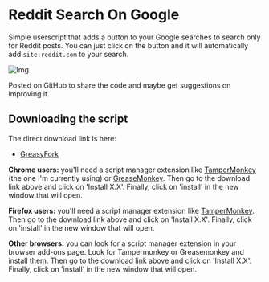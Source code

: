 # Reddit Search On Google
Simple userscript that adds a button to your Google searches to search only for Reddit posts. You can just click on the button and it will automatically add `site:reddit.com` to your search.

![Img](https://i.imgur.com/4NtzuSW.png)

Posted on GitHub to share the code and maybe get suggestions on improving it.

## Downloading the script
The direct download link is here:

* [GreasyFork](https://greasyfork.org/en/scripts/381497-reddit-search-on-google)

**Chrome users:** you'll need a script manager extension like [TamperMonkey](https://addons.mozilla.org/en-US/firefox/addon/tampermonkey/) (the one I'm currently using) or [GreaseMonkey](https://addons.mozilla.org/en-US/firefox/addon/greasemonkey/). Then go to the download link above and click on 'Install X.X'. Finally, click on 'install' in the new window that will open.

**Firefox users:** you'll need a script manager extension like [TamperMonkey](https://chrome.google.com/webstore/detail/tampermonkey/dhdgffkkebhmkfjojejmpbldmpobfkfo?hl=en). Then go to the download link above and click on 'Install X.X'. Finally, click on 'install' in the new window that will open.

**Other browsers:** you can look for a script manager extension in your browser add-ons page. Look for Tampermonkey or Greasemonkey and install them. Then go to the download link above and click on 'Install X.X'. Finally, click on 'install' in the new window that will open.

